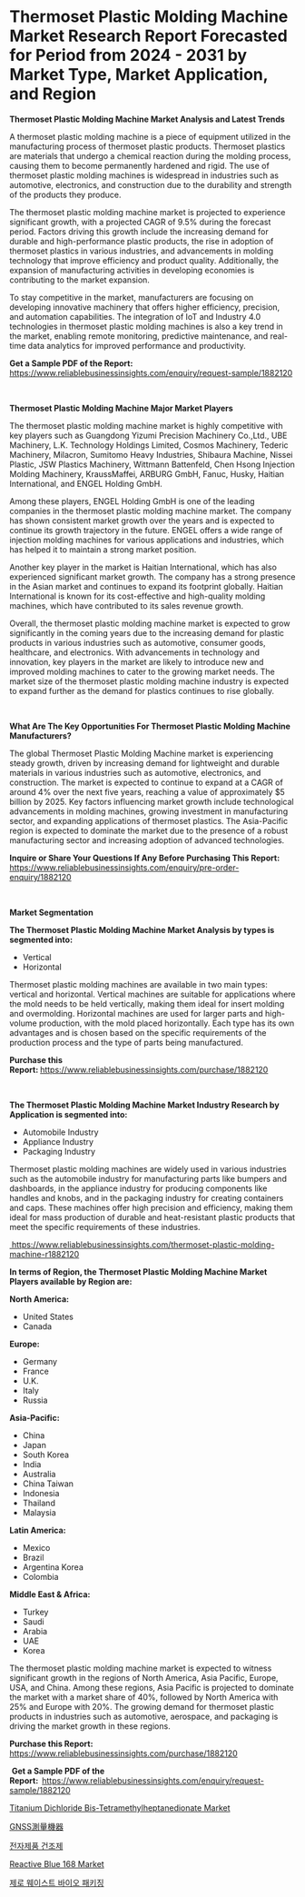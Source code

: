 <p><h1>Thermoset Plastic Molding Machine Market Research Report Forecasted for Period from 2024 -  2031 by Market Type, Market Application, and Region</h1></p><p><strong>Thermoset Plastic Molding Machine Market Analysis and Latest Trends</strong></p>
<p><p>A thermoset plastic molding machine is a piece of equipment utilized in the manufacturing process of thermoset plastic products. Thermoset plastics are materials that undergo a chemical reaction during the molding process, causing them to become permanently hardened and rigid. The use of thermoset plastic molding machines is widespread in industries such as automotive, electronics, and construction due to the durability and strength of the products they produce.</p><p>The thermoset plastic molding machine market is projected to experience significant growth, with a projected CAGR of 9.5% during the forecast period. Factors driving this growth include the increasing demand for durable and high-performance plastic products, the rise in adoption of thermoset plastics in various industries, and advancements in molding technology that improve efficiency and product quality. Additionally, the expansion of manufacturing activities in developing economies is contributing to the market expansion.</p><p>To stay competitive in the market, manufacturers are focusing on developing innovative machinery that offers higher efficiency, precision, and automation capabilities. The integration of IoT and Industry 4.0 technologies in thermoset plastic molding machines is also a key trend in the market, enabling remote monitoring, predictive maintenance, and real-time data analytics for improved performance and productivity.</p></p>
<p><strong>Get a Sample PDF of the Report:&nbsp;</strong> <a href="https://www.reliablebusinessinsights.com/enquiry/request-sample/1882120">https://www.reliablebusinessinsights.com/enquiry/request-sample/1882120</a></p>
<p>&nbsp;</p>
<p><strong>Thermoset Plastic Molding Machine Major Market Players</strong></p>
<p><p>The thermoset plastic molding machine market is highly competitive with key players such as Guangdong Yizumi Precision Machinery Co.,Ltd., UBE Machinery, L.K. Technology Holdings Limited, Cosmos Machinery, Tederic Machinery, Milacron, Sumitomo Heavy Industries, Shibaura Machine, Nissei Plastic, JSW Plastics Machinery, Wittmann Battenfeld, Chen Hsong Injection Molding Machinery, KraussMaffei, ARBURG GmbH, Fanuc, Husky, Haitian International, and ENGEL Holding GmbH.</p><p>Among these players, ENGEL Holding GmbH is one of the leading companies in the thermoset plastic molding machine market. The company has shown consistent market growth over the years and is expected to continue its growth trajectory in the future. ENGEL offers a wide range of injection molding machines for various applications and industries, which has helped it to maintain a strong market position.</p><p>Another key player in the market is Haitian International, which has also experienced significant market growth. The company has a strong presence in the Asian market and continues to expand its footprint globally. Haitian International is known for its cost-effective and high-quality molding machines, which have contributed to its sales revenue growth.</p><p>Overall, the thermoset plastic molding machine market is expected to grow significantly in the coming years due to the increasing demand for plastic products in various industries such as automotive, consumer goods, healthcare, and electronics. With advancements in technology and innovation, key players in the market are likely to introduce new and improved molding machines to cater to the growing market needs. The market size of the thermoset plastic molding machine industry is expected to expand further as the demand for plastics continues to rise globally.</p></p>
<p>&nbsp;</p>
<p><strong>What Are The Key Opportunities For Thermoset Plastic Molding Machine Manufacturers?</strong></p>
<p><p>The global Thermoset Plastic Molding Machine market is experiencing steady growth, driven by increasing demand for lightweight and durable materials in various industries such as automotive, electronics, and construction. The market is expected to continue to expand at a CAGR of around 4% over the next five years, reaching a value of approximately $5 billion by 2025. Key factors influencing market growth include technological advancements in molding machines, growing investment in manufacturing sector, and expanding applications of thermoset plastics. The Asia-Pacific region is expected to dominate the market due to the presence of a robust manufacturing sector and increasing adoption of advanced technologies.</p></p>
<p><strong>Inquire or Share Your Questions If Any Before Purchasing This Report:</strong> <a href="https://www.reliablebusinessinsights.com/enquiry/pre-order-enquiry/1882120">https://www.reliablebusinessinsights.com/enquiry/pre-order-enquiry/1882120</a></p>
<p>&nbsp;</p>
<p><strong>Market Segmentation</strong></p>
<p><strong>The Thermoset Plastic Molding Machine Market Analysis by types is segmented into:</strong></p>
<p><ul><li>Vertical</li><li>Horizontal</li></ul></p>
<p><p>Thermoset plastic molding machines are available in two main types: vertical and horizontal. Vertical machines are suitable for applications where the mold needs to be held vertically, making them ideal for insert molding and overmolding. Horizontal machines are used for larger parts and high-volume production, with the mold placed horizontally. Each type has its own advantages and is chosen based on the specific requirements of the production process and the type of parts being manufactured.</p></p>
<p><strong>Purchase this Report:&nbsp;</strong><a href="https://www.reliablebusinessinsights.com/purchase/1882120">https://www.reliablebusinessinsights.com/purchase/1882120</a></p>
<p>&nbsp;</p>
<p><strong>The Thermoset Plastic Molding Machine Market Industry Research by Application is segmented into:</strong></p>
<p><ul><li>Automobile Industry</li><li>Appliance Industry</li><li>Packaging Industry</li></ul></p>
<p><p>Thermoset plastic molding machines are widely used in various industries such as the automobile industry for manufacturing parts like bumpers and dashboards, in the appliance industry for producing components like handles and knobs, and in the packaging industry for creating containers and caps. These machines offer high precision and efficiency, making them ideal for mass production of durable and heat-resistant plastic products that meet the specific requirements of these industries.</p></p>
<p><a href="https://www.reliablebusinessinsights.com/thermoset-plastic-molding-machine-r1882120">&nbsp;https://www.reliablebusinessinsights.com/thermoset-plastic-molding-machine-r1882120</a></p>
<p><strong>In terms of Region, the Thermoset Plastic Molding Machine Market Players available by Region are:</strong></p>
<p>
    <p> <strong> North America: </strong>
        <ul>
            <li>United States</li>
            <li>Canada</li>
        </ul>
        </p> 
    <p> <strong> Europe: </strong>
        <ul>
            <li>Germany</li>
            <li>France</li>
            <li>U.K.</li>
            <li>Italy</li>
            <li>Russia</li>
        </ul>
        </p> 
    <p> <strong> Asia-Pacific: </strong>
        <ul>
            <li>China</li>
            <li>Japan</li>
            <li>South Korea</li>
            <li>India</li>
            <li>Australia</li>
            <li>China Taiwan</li>
            <li>Indonesia</li>
            <li>Thailand</li>
            <li>Malaysia</li>
        </ul>
        </p> 
    <p> <strong> Latin America: </strong>
        <ul>
            <li>Mexico</li>
            <li>Brazil</li>
            <li>Argentina Korea</li>
            <li>Colombia</li>
        </ul>
        </p> 
    <p> <strong> Middle East & Africa: </strong>
        <ul>
            <li>Turkey</li>
            <li>Saudi</li>
            <li>Arabia</li>
            <li>UAE</li>
            <li>Korea</li>
        </ul>
    </p>
    </p>
<p><p>The thermoset plastic molding machine market is expected to witness significant growth in the regions of North America, Asia Pacific, Europe, USA, and China. Among these regions, Asia Pacific is projected to dominate the market with a market share of 40%, followed by North America with 25% and Europe with 20%. The growing demand for thermoset plastic products in industries such as automotive, aerospace, and packaging is driving the market growth in these regions.</p></p>
<p><strong>Purchase this Report: </strong><a href="https://www.reliablebusinessinsights.com/purchase/1882120">https://www.reliablebusinessinsights.com/purchase/1882120</a></p>
<p>&nbsp;<strong>Get a Sample PDF of the Report:&nbsp;&nbsp;</strong><a href="https://www.reliablebusinessinsights.com/enquiry/request-sample/1882120">https://www.reliablebusinessinsights.com/enquiry/request-sample/1882120</a></p>
<p><strong></strong></p>
<p><p><a href="https://github.com/mancsybtousav/Market-Research-Report-List-2/blob/main/titanium-dichloride-bis-tetramethylheptanedionate-market.md">Titanium Dichloride Bis-Tetramethylheptanedionate Market</a></p><p><a href="https://github.com/Fatimaklein1/Market-Research-Report-List-1/blob/main/4896382121801.md">GNSS測量機器</a></p><p><a href="https://github.com/ZacharyScthmitt4465/Market-Research-Report-List-2/blob/main/2527555113754.md">전자제품 건조제</a></p><p><a href="https://github.com/josesg55/Market-Research-Report-List-3/blob/main/reactive-blue-168-market.md">Reactive Blue 168 Market</a></p><p><a href="https://github.com/lkwggful07722/Market-Research-Report-List-2/blob/main/4901846113753.md">제로 웨이스트 바이오 패키징</a></p></p>